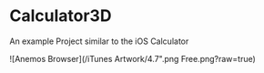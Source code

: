 # Calculator3D
An example Project similar to the iOS Calculator

![Anemos Browser](/iTunes Artwork/4.7".png Free.png?raw=true)

